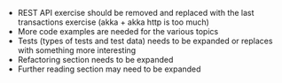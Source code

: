 * REST API exercise should be removed and replaced with the last transactions exercise (akka + akka http is too much)
* More code examples are needed for the various topics
* Tests (types of tests and test data) needs to be expanded or replaces with something more interesting
* Refactoring section needs to be expanded
* Further reading section may need to be expanded
